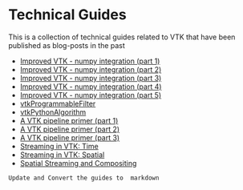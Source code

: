 # Technical Guides

This is a collection of technical guides related to VTK that have been
published as blog-posts in the past

 - [Improved VTK - numpy integration (part 1)](https://www.kitware.com/improved-vtk-numpy-integration)
 - [Improved VTK - numpy integration (part 2)](https://www.kitware.com/improved-vtk-numpy-integration-part-2)
 - [Improved VTK - numpy integration (part 3)](https://www.kitware.com/improved-vtk-numpy-integration-part-3)
 - [Improved VTK - numpy integration (part 4)](https://www.kitware.com/improved-vtk-numpy-integration-part-4)
 - [Improved VTK - numpy integration (part 5)](https://www.kitware.com/improved-vtk-numpy-integration-part-5)
 - [vtkProgrammableFilter](https://www.kitware.com/vtkprogrammablefilter-aint-so-bad)
 - [vtkPythonAlgorithm](https://www.kitware.com//vtkpythonalgorithm-is-great)
 - [A VTK pipeline primer (part 1) ](https://www.kitware.com/a-vtk-pipeline-primer-part-1/)
 - [A VTK pipeline primer (part 2) ](https://www.kitware.com/a-vtk-pipeline-primer-part-2/)
 - [A VTK pipeline primer (part 3) ](https://www.kitware.com/a-vtk-pipeline-primer-part-3/)
 - [Streaming in VTK: Time](https://www.kitware.com/streaming-in-vtk-time/)
 - [Streaming in VTK: Spatial](https://www.kitware.com/streaming-in-vtk-spatial/)
 - [Spatial Streaming and Compositing](https://www.kitware.com/spatial-streaming-and-compositing/)

 ```{todo}
Update and Convert the guides to  markdown
```
